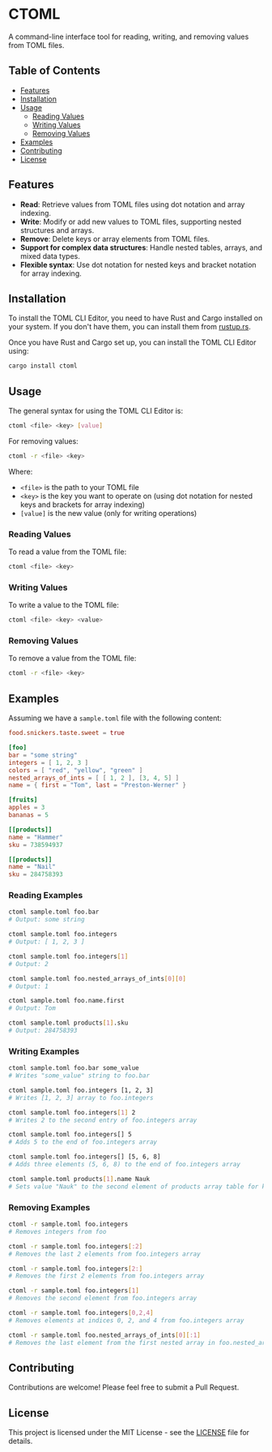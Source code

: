 # CTOML

A command-line interface tool for reading, writing, and removing values from TOML files.

## Table of Contents

- [Features](#features)
- [Installation](#installation)
- [Usage](#usage)
  - [Reading Values](#reading-values)
  - [Writing Values](#writing-values)
  - [Removing Values](#removing-values)
- [Examples](#examples)
- [Contributing](#contributing)
- [License](#license)

## Features

- **Read**: Retrieve values from TOML files using dot notation and array indexing.
- **Write**: Modify or add new values to TOML files, supporting nested structures and arrays.
- **Remove**: Delete keys or array elements from TOML files.
- **Support for complex data structures**: Handle nested tables, arrays, and mixed data types.
- **Flexible syntax**: Use dot notation for nested keys and bracket notation for array indexing.

## Installation

To install the TOML CLI Editor, you need to have Rust and Cargo installed on your system. If you don't have them, you can install them from [rustup.rs](https://rustup.rs/).

Once you have Rust and Cargo set up, you can install the TOML CLI Editor using:

```bash
cargo install ctoml
```

## Usage

The general syntax for using the TOML CLI Editor is:

```bash
ctoml <file> <key> [value]
```

For removing values:

```bash
ctoml -r <file> <key>
```

Where:
- `<file>` is the path to your TOML file
- `<key>` is the key you want to operate on (using dot notation for nested keys and brackets for array indexing)
- `[value]` is the new value (only for writing operations)

### Reading Values

To read a value from the TOML file:

```bash
ctoml <file> <key>
```

### Writing Values

To write a value to the TOML file:

```bash
ctoml <file> <key> <value>
```

### Removing Values

To remove a value from the TOML file:

```bash
ctoml -r <file> <key>
```

## Examples

Assuming we have a `sample.toml` file with the following content:

```toml
food.snickers.taste.sweet = true

[foo]
bar = "some string"
integers = [ 1, 2, 3 ]
colors = [ "red", "yellow", "green" ]
nested_arrays_of_ints = [ [ 1, 2 ], [3, 4, 5] ]
name = { first = "Tom", last = "Preston-Werner" }

[fruits]
apples = 3
bananas = 5

[[products]]
name = "Hammer"
sku = 738594937

[[products]]
name = "Nail"
sku = 284758393
```

### Reading Examples

```bash
ctoml sample.toml foo.bar
# Output: some string

ctoml sample.toml foo.integers
# Output: [ 1, 2, 3 ]

ctoml sample.toml foo.integers[1]
# Output: 2

ctoml sample.toml foo.nested_arrays_of_ints[0][0]
# Output: 1

ctoml sample.toml foo.name.first
# Output: Tom

ctoml sample.toml products[1].sku
# Output: 284758393
```

### Writing Examples

```bash
ctoml sample.toml foo.bar some_value
# Writes "some_value" string to foo.bar

ctoml sample.toml foo.integers [1, 2, 3]
# Writes [1, 2, 3] array to foo.integers

ctoml sample.toml foo.integers[1] 2
# Writes 2 to the second entry of foo.integers array

ctoml sample.toml foo.integers[] 5
# Adds 5 to the end of foo.integers array

ctoml sample.toml foo.integers[] [5, 6, 8]
# Adds three elements (5, 6, 8) to the end of foo.integers array

ctoml sample.toml products[1].name Nauk
# Sets value "Nauk" to the second element of products array table for key name
```

### Removing Examples

```bash
ctoml -r sample.toml foo.integers
# Removes integers from foo

ctoml -r sample.toml foo.integers[:2]
# Removes the last 2 elements from foo.integers array

ctoml -r sample.toml foo.integers[2:]
# Removes the first 2 elements from foo.integers array

ctoml -r sample.toml foo.integers[1]
# Removes the second element from foo.integers array

ctoml -r sample.toml foo.integers[0,2,4]
# Removes elements at indices 0, 2, and 4 from foo.integers array

ctoml -r sample.toml foo.nested_arrays_of_ints[0][:1]
# Removes the last element from the first nested array in foo.nested_arrays_of_ints
```

## Contributing

Contributions are welcome! Please feel free to submit a Pull Request.

## License

This project is licensed under the MIT License - see the [LICENSE](LICENSE) file for details.
